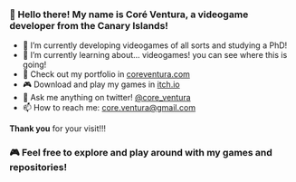 ### 🦕 Hello there! My name is Coré Ventura, a videogame developer from the Canary Islands!
- 🐲 I’m currently developing videogames of all sorts and studying a PhD!
- 🌱 I’m currently learning about... videogames! you can see where this is going!
- 🌌 Check out my portfolio in [coreventura.com](https://coreventura.com)
- 🎮 Download and play my games in [itch.io](https://coreventura.itch.io/)
- 💬 Ask me anything on twitter! [@core_ventura](https://twitter.com/core_ventura)
- 📫 How to reach me: core.ventura@gmail.com

**Thank you** for your visit!!!

### 🎮 Feel free to explore and play around with my games and repositories!
